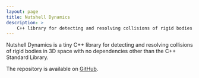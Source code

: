 ```yaml
---
layout: page
title: Nutshell Dynamics
description: >
    C++ library for detecting and resolving collisions of rigid bodies in 3D space
---
```


Nutshell Dynamics is a tiny C++ library for detecting and resolving collisions of rigid
bodies in 3D space with no dependencies other than the C++ Standard Library.

The repository is available on [GitHub][].

[GitHub]: https://github.com/meribold/nutshell_dynamics
